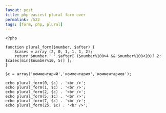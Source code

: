 ```yaml
---
layout: post
title: php easiest plural form ever
permalink: /522
tags: [form, php, plural]
---
```


    <?php

    function plural_form($number, $after) {
        $cases = array (2, 0, 1, 1, 1, 2);
        return $number.' '.$after[ ($number%100>4 && $number%100<20)? 2: $cases[min($number%10, 5)] ];
    }

    $c = array('комментарий','комментария','комментариев');

    echo plural_form(0, $c) . '<br />';
    echo plural_form(1, $c) . '<br />';
    echo plural_form(2, $c) . '<br />';
    echo plural_form(5, $c) . '<br />';
    echo plural_form(7, $c) . '<br />';
    echo plural_form(25, $c) . '<br />';
